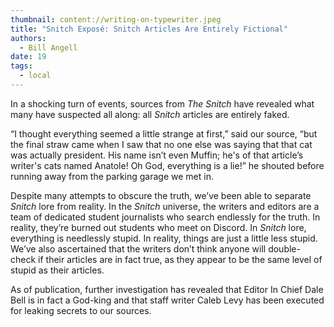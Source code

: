 ```yaml
---
thumbnail: content://writing-on-typewriter.jpeg
title: "Snitch Exposé: Snitch Articles Are Entirely Fictional"
authors:
  - Bill Angell
date: 19
tags:
  - local
---
```


In a shocking turn of events, sources from *The Snitch* have revealed what many have suspected all along: all *Snitch* articles are entirely faked. 

“I thought everything seemed a little strange at first,” said our source, “but the final straw came when I saw that no one else was saying that that cat was actually president. His name isn’t even Muffin; he's of that article’s writer's cats named Anatole! Oh God, everything is a lie!” he shouted before running away from the parking garage we met in.

Despite many attempts to obscure the truth, we’ve been able to separate *Snitch* lore from reality. In the *Snitch* universe, the writers and editors are a team of dedicated student journalists who search endlessly for the truth. In reality, they’re burned out students who meet on Discord. In *Snitch* lore, everything is needlessly stupid. In reality, things are just a little less stupid. We’ve also ascertained that the writers don’t think anyone will double-check if their articles are in fact true, as they appear to be the same level of stupid as their articles.

As of publication, further investigation has revealed that Editor In Chief Dale Bell is in fact a God-king and that staff writer Caleb Levy has been executed for leaking secrets to our sources.
